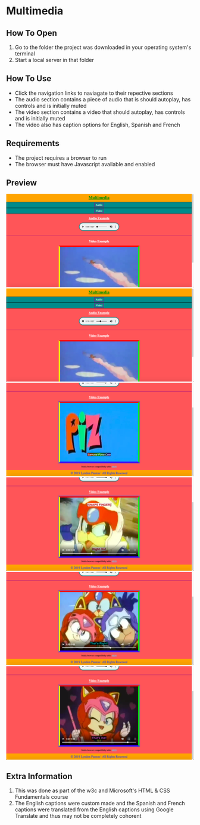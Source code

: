 # Multimedia

## How To Open
1. Go to the folder the project was downloaded in your operating system's terminal
2. Start a local server in that folder

## How To Use
- Click the navigation links to naviagate to their repective sections
- The audio section contains a piece of audio that is should autoplay, has controls and is initially muted
- The video section contains a video that should autoplay, has controls and is initially muted
- The video also has caption options for English, Spanish and French

## Requirements
- The project requires a browser to run
- The browser must have Javascript available and enabled

## Preview
![Screenshot1](./img/Screenshot1.png)
![Screenshot2](./img/Screenshot2.png)
![Screenshot3](./img/Screenshot3.png)
![Screenshot4](./img/Screenshot4.png)
![Screenshot5](./img/Screenshot5.png)
![Screenshot6](./img/Screenshot6.png)

## Extra Information
1. This was done as part of the w3c and Microsoft's
HTML & CSS Fundamentals course
2. The English captions were custom made and the Spanish and French captions were translated from the English captions using Google Translate and thus may not be completely cohorent